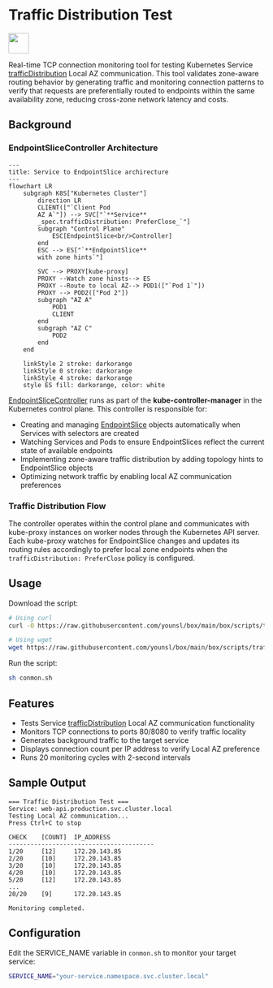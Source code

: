 # Traffic Distribution Test

<img src="https://cdn.jsdelivr.net/gh/devicons/devicon/icons/kubernetes/kubernetes-plain.svg" width="40" height="40"/>

Real-time TCP connection monitoring tool for testing Kubernetes Service [trafficDistribution](https://kubernetes.io/docs/concepts/services-networking/service/#traffic-distribution) Local AZ communication. This tool validates zone-aware routing behavior by generating traffic and monitoring connection patterns to verify that requests are preferentially routed to endpoints within the same availability zone, reducing cross-zone network latency and costs.

## Background

### EndpointSliceController Architecture

```mermaid
---
title: Service to EndpointSlice archirecture
---
flowchart LR
    subgraph K8S["Kubernetes Cluster"]
        direction LR
        CLIENT(["`Client Pod
        AZ A`"]) --> SVC["`**Service**
        _spec.trafficDistribution: PreferClose_`"]
        subgraph "Control Plane"
            ESC[EndpointSlice<br/>Controller]
        end
        ESC --> ES["`**EndpointSlice**
        with zone hints`"]
        
        SVC --> PROXY[kube-proxy]
        PROXY --Watch zone hinsts--> ES
        PROXY --Route to local AZ--> POD1(["`Pod 1`"])
        PROXY --> POD2(["Pod 2"])
        subgraph "AZ A"
            POD1
            CLIENT
        end
        subgraph "AZ C"
            POD2
        end
    end

    linkStyle 2 stroke: darkorange 
    linkStyle 0 stroke: darkorange 
    linkStyle 4 stroke: darkorange 
    style ES fill: darkorange, color: white
```

[EndpointSliceController](https://kubernetes.io/docs/concepts/services-networking/topology-aware-routing/#implementation-control-plane) runs as part of the **kube-controller-manager** in the Kubernetes control plane. This controller is responsible for:

- Creating and managing [EndpointSlice](https://kubernetes.io/docs/concepts/services-networking/endpoint-slices/) objects automatically when Services with selectors are created
- Watching Services and Pods to ensure EndpointSlices reflect the current state of available endpoints
- Implementing zone-aware traffic distribution by adding topology hints to EndpointSlice objects
- Optimizing network traffic by enabling local AZ communication preferences

### Traffic Distribution Flow

The controller operates within the control plane and communicates with kube-proxy instances on worker nodes through the Kubernetes API server. Each kube-proxy watches for EndpointSlice changes and updates its routing rules accordingly to prefer local zone endpoints when the `trafficDistribution: PreferClose` policy is configured.

## Usage

Download the script:

```bash
# Using curl
curl -O https://raw.githubusercontent.com/younsl/box/main/box/scripts/traffic-distribution-test/conmon.sh

# Using wget
wget https://raw.githubusercontent.com/younsl/box/main/box/scripts/traffic-distribution-test/conmon.sh
```

Run the script:

```bash
sh conmon.sh
```

## Features

- Tests Service [trafficDistribution](https://kubernetes.io/docs/concepts/services-networking/service/#traffic-distribution) Local AZ communication functionality
- Monitors TCP connections to ports 80/8080 to verify traffic locality
- Generates background traffic to the target service
- Displays connection count per IP address to verify Local AZ preference
- Runs 20 monitoring cycles with 2-second intervals

## Sample Output

```
=== Traffic Distribution Test ===
Service: web-api.production.svc.cluster.local
Testing Local AZ communication...
Press Ctrl+C to stop

CHECK    [COUNT]  IP_ADDRESS
----------------------------------------
1/20     [12]     172.20.143.85
2/20     [10]     172.20.143.85
3/20     [10]     172.20.143.85
4/20     [10]     172.20.143.85
5/20     [12]     172.20.143.85
...
20/20    [9]      172.20.143.85

Monitoring completed.
```

## Configuration

Edit the SERVICE_NAME variable in `conmon.sh` to monitor your target service:

```bash
SERVICE_NAME="your-service.namespace.svc.cluster.local"
```
